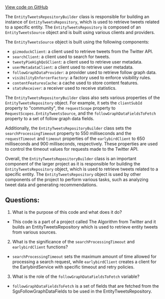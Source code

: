 [View code on GitHub](https://github.com/misbahsy/the-algorithm/timelineranker/server/src/main/scala/com/twitter/timelineranker/entity_tweets/EntityTweetsRepositoryBuilder.scala)

The `EntityTweetsRepositoryBuilder` class is responsible for building an instance of `EntityTweetsRepository`, which is used to retrieve tweets related to a specific entity. The `EntityTweetsRepository` is composed of an `EntityTweetsSource` object and is built using various clients and providers.

The `EntityTweetsSource` object is built using the following components:
- `gizmoduckClient`: a client used to retrieve tweets from the Twitter API.
- `searchClient`: a client used to search for tweets.
- `tweetyPieHighQoSClient`: a client used to retrieve user metadata.
- `userMetadataClient`: a client used to retrieve user metadata.
- `followGraphDataProvider`: a provider used to retrieve follow graph data.
- `visibilityEnforcerFactory`: a factory used to enforce visibility rules.
- `contentFeaturesCache`: a cache used to store content features.
- `statsReceiver`: a receiver used to receive statistics.

The `EntityTweetsRepositoryBuilder` class also sets various properties of the `EntityTweetsRepository` object. For example, it sets the `clientSubId` property to "community", the `requestScope` property to `RequestScopes.EntityTweetsSource`, and the `followGraphDataFieldsToFetch` property to a set of follow graph data fields.

Additionally, the `EntityTweetsRepositoryBuilder` class sets the `searchProcessingTimeout` property to 550 milliseconds and the `requestTimeout` and `timeout` properties of the `earlybirdClient` to 650 milliseconds and 900 milliseconds, respectively. These properties are used to control the timeout values for requests made to the Twitter API.

Overall, the `EntityTweetsRepositoryBuilder` class is an important component of the larger project as it is responsible for building the `EntityTweetsRepository` object, which is used to retrieve tweets related to a specific entity. The `EntityTweetsRepository` object is used by other components of the project to perform various tasks, such as analyzing tweet data and generating recommendations.
## Questions: 
 1. What is the purpose of this code and what does it do?
- This code is a part of a project called The Algorithm from Twitter and it builds an EntityTweetsRepository which is used to retrieve entity tweets from various sources.

2. What is the significance of the `searchProcessingTimeout` and `earlybirdClient` functions?
- `searchProcessingTimeout` sets the maximum amount of time allowed for processing a search request, while `earlybirdClient` creates a client for the EarlybirdService with specific timeout and retry policies.

3. What is the role of the `followGraphDataFieldsToFetch` variable?
- `followGraphDataFieldsToFetch` is a set of fields that are fetched from the SgsFollowGraphDataFields to be used in the EntityTweetsRepository.